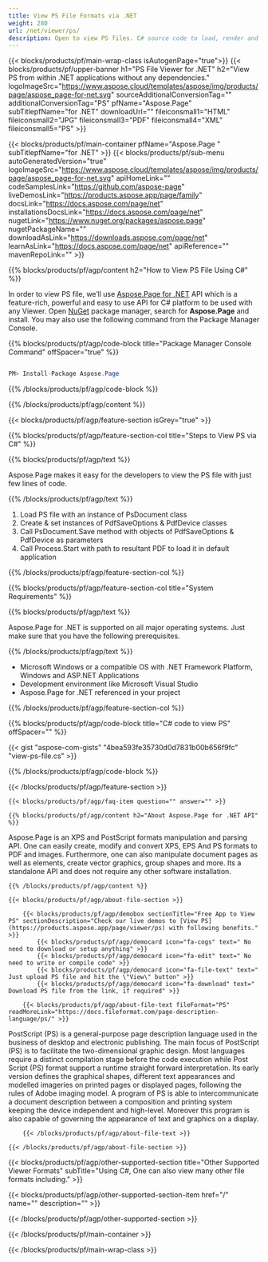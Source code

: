 ```yaml
---
title: View PS File Formats via .NET 
weight: 280
url: /net/viewer/ps/ 
description: Open to view PS files. C# source code to load, render and display EPS documents on .NET Framework Platform, Windows, and ASP.NET Applications.
---
```


{{< blocks/products/pf/main-wrap-class isAutogenPage="true">}}
{{< blocks/products/pf/upper-banner h1="PS File Viewer for .NET" h2="View PS from within .NET applications without any dependencies." logoImageSrc="https://www.aspose.cloud/templates/aspose/img/products/page/aspose_page-for-net.svg" sourceAdditionalConversionTag="" additionalConversionTag="PS" pfName="Aspose.Page" subTitlepfName="for .NET" downloadUrl="" fileiconsmall1="HTML" fileiconsmall2="JPG" fileiconsmall3="PDF" fileiconsmall4="XML" fileiconsmall5="PS" >}}

{{< blocks/products/pf/main-container pfName="Aspose.Page " subTitlepfName="for .NET" >}}
{{< blocks/products/pf/sub-menu autoGeneratedVersion="true" logoImageSrc="https://www.aspose.cloud/templates/aspose/img/products/page/aspose_page-for-net.svg" apiHomeLink="" codeSamplesLink="https://github.com/aspose-page" liveDemosLink="https://products.aspose.app/page/family" docsLink="https://docs.aspose.com/page/net" installationsDocsLink="https://docs.aspose.com/page/net" nugetLink="https://www.nuget.org/packages/aspose.page" nugetPackageName="" downloadAsLink="https://downloads.aspose.com/page/net" learnAsLink="https://docs.aspose.com/page/net" apiReference="" mavenRepoLink="" >}}

{{% blocks/products/pf/agp/content h2="How to View PS File Using C#" %}}

 In order to view PS file, we’ll use
 [Aspose.Page for .NET](https://products.aspose.com/page/net) 
 API which is a feature-rich, powerful and easy to use API for C# platform to be used with any Viewer. Open
 [NuGet](https://www.nuget.org/packages/aspose.page) 
 package manager, search for
 **Aspose.Page** 
 and install. You may also use the following command from the Package Manager Console.

{{% blocks/products/pf/agp/code-block title="Package Manager Console Command" offSpacer="true" %}}

```cs

PM> Install-Package Aspose.Page

```

{{% /blocks/products/pf/agp/code-block %}}

{{% /blocks/products/pf/agp/content %}}

{{< blocks/products/pf/agp/feature-section isGrey="true" >}}

{{% blocks/products/pf/agp/feature-section-col title="Steps to View PS via C#" %}}

{{% blocks/products/pf/agp/text %}}

 Aspose.Page makes it easy for the developers to view the PS file with just few lines of code.

{{% /blocks/products/pf/agp/text %}}

1.  Load PS file with an instance of PsDocument class
1.  Create & set instances of PdfSaveOptions & PdfDevice classes
1.  Call PsDocument.Save method with objects of PdfSaveOptions & PdfDevice as parameters
1.  Call Process.Start with path to resultant PDF to load it in default application

{{% /blocks/products/pf/agp/feature-section-col %}}

{{% blocks/products/pf/agp/feature-section-col title="System Requirements" %}}

{{% blocks/products/pf/agp/text %}}

 Aspose.Page for .NET is supported on all major operating systems. Just make sure that you have the following prerequisites.

{{% /blocks/products/pf/agp/text %}}

-  Microsoft Windows or a compatible OS with .NET Framework Platform, Windows and ASP.NET Applications
-  Development environment like Microsoft Visual Studio
-  Aspose.Page for .NET referenced in your project

{{% /blocks/products/pf/agp/feature-section-col %}}

{{% blocks/products/pf/agp/code-block title="C# code to view PS" offSpacer="" %}}

{{< gist "aspose-com-gists" "4bea593fe35730d0d7831b00b656f9fc" "view-ps-file.cs" >}}

{{% /blocks/products/pf/agp/code-block %}}

{{< /blocks/products/pf/agp/feature-section >}}

    {{< blocks/products/pf/agp/faq-item question="" answer="" >}}
 

<!-- aboutfile Starts -->

    {{% blocks/products/pf/agp/content h2="About Aspose.Page for .NET API" %}}

 Aspose.Page is an XPS and PostScript formats manipulation and parsing API. One can easily create, modify and convert XPS, EPS And PS formats to PDF and images. Furthermore, one can also manipulate document pages as well as elements, create vector graphics, group shapes and more. Its a standalone API and does not require any other software installation.  



    {{% /blocks/products/pf/agp/content %}}

    {{< blocks/products/pf/agp/about-file-section >}}

        {{< blocks/products/pf/agp/demobox sectionTitle="Free App to View PS" sectionDescription="Check our live demos to [View PS](https://products.aspose.app/page/viewer/ps) with following benefits." >}}
            {{< blocks/products/pf/agp/democard icon="fa-cogs" text=" No need to download or setup anything" >}}
            {{< blocks/products/pf/agp/democard icon="fa-edit" text=" No need to write or compile code" >}}
            {{< blocks/products/pf/agp/democard icon="fa-file-text" text=" Just upload PS file and hit the \"View\" button" >}}
            {{< blocks/products/pf/agp/democard icon="fa-download" text=" Download PS file from the link, if required" >}}

        {{< blocks/products/pf/agp/about-file-text fileFormat="PS" readMoreLink="https://docs.fileformat.com/page-description-language/ps/" >}}
PostScript (PS) is a general-purpose page description language used in the business of desktop and electronic publishing. The main focus of PostScript (PS) is to facilitate the two-dimensional graphic design. Most languages require a distinct compilation stage before the code execution while Post Script (PS) format support a runtime straight forward interpretation. Its early version defines the graphical shapes, different text appearances and modelled imageries on printed pages or displayed pages, following the rules of Adobe imaging model. A program of PS is able to intercommunicate a document description between a composition and printing system keeping the device independent and high-level. Moreover this program is also capable of governing the appearance of text and graphics on a display.

        {{< /blocks/products/pf/agp/about-file-text >}}

    {{< /blocks/products/pf/agp/about-file-section >}}

<!-- aboutfile Ends -->

{{< blocks/products/pf/agp/other-supported-section title="Other Supported Viewer Formats" subTitle="Using C#, One can also view many other file formats including." >}}

{{< blocks/products/pf/agp/other-supported-section-item href="/" name="" description="" >}}

{{< /blocks/products/pf/agp/other-supported-section >}}

{{< /blocks/products/pf/main-container >}}
    
{{< /blocks/products/pf/main-wrap-class >}}